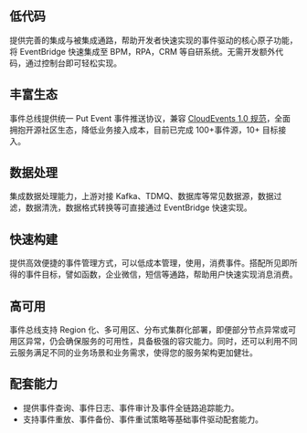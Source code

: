 ## 低代码

提供完善的集成与被集成通路，帮助开发者快速实现的事件驱动的核心原子功能，将 EventBridge 快速集成至 BPM，RPA，CRM 等自研系统。无需开发额外代码，通过控制台即可轻松实现。

## 丰富生态

事件总线提供统一 Put Event 事件推送协议，兼容 [CloudEvents 1.0 规范](https://github.com/cloudevents/spec/blob/v1.0/spec.md?spm=a2c4g.11186623.2.6.317b6628hfNuri&file=spec.md)，全面拥抱开源社区生态，降低业务接入成本，目前已完成 100+事件源，10+ 目标接入。

## 数据处理
集成数据处理能力，上游对接 Kafka、TDMQ、数据库等常见数据源，数据过滤，数据清洗，数据格式转换等可直接通过 EventBridge 快速实现。

## 快速构建

提供高效便捷的事件管理方式，可以低成本管理，使用，消费事件。搭配所见即所得的事件目标，譬如函数，企业微信，短信等通路，帮助用户快速实现消息消费。

## 高可用

事件总线支持 Region 化、多可用区、分布式集群化部署，即便部分节点异常或可用区异常，仍会确保服务的可用性，具备极强的容灾能力。同时，还可以利用不同云服务满足不同的业务场景和业务需求，使得您的服务架构更加健壮。

## 配套能力

- 提供事件查询、事件日志、事件审计及事件全链路追踪能力。
- 支持事件重放、事件备份、事件重试策略等基础事件驱动配套能力。